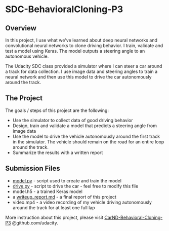 # SDC-BehavioralCloning-P3

Overview
---

In this project, I use what we've learned about deep neural networks and convolutional neural networks to clone driving behavior. I train, validate and test a model using Keras. The model outputs a steering angle to an autonomous vehicle.

The Udacity SDC class provided a simulator where I can steer a car around a track for data collection. I use image data and steering angles to train a neural network and then use this model to drive the car autonomously around the track.

The Project
---
The goals / steps of this project are the following:
* Use the simulator to collect data of good driving behavior 
* Design, train and validate a model that predicts a steering angle from image data
* Use the model to drive the vehicle autonomously around the first track in the simulator. The vehicle should remain on the road for an entire loop around the track.
* Summarize the results with a written report

Submission Files
--- 
* [model.py](./model.py) - script used to create and train the model
* [drive.py](./drive.py) - script to drive the car - feel free to modify this file
* model.h5 - a trained Keras model
* a [writeup_report.md](./writeup_report.md) - a final report of this project
* video.mp4 - a video recording of my vehicle driving autonomously around the track for at least one full lap

More instruction about this project, please visit [CarND-Behavioral-Cloning-P3](https://github.com/udacity/CarND-Behavioral-Cloning-P3) @github.com/udacity.

